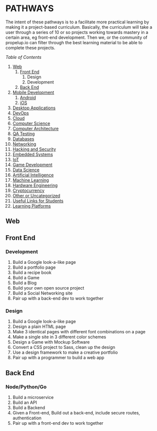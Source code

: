 # PATHWAYS

The intent of these pathways is to a facilitate more practical learning by making it a project-based curriculum.
Basically, the curriculum will take a user through a series of 10 or so projects working towards mastery in a certain area, eg front-end development.
Then we, or the community of propelup.io can filter through the best learning material to be able to complete these projects.

*Table of Contents*

1. [Web](#web)
   1. [Front End](#front-end)
      1. Design
      1. Development
   1. [Back End](#back-end)
1. [Mobile Development](#mobile-development)
   1. [Android](#android)
   1. [iOS](#ios)
1. [Desktop Applications](#desktop-applications)
1. [DevOps](#devops)
1. [Cloud](#cloud)
1. [Computer Science](#computer-science)
1. [Computer Architecture](#computer-architecture)
1. [QA Testing](#qa-testing)
1. [Databases](#databases)
1. [Networking](#networking)
1. [Hacking and Security](#hacking-and-security)
1. [Embedded Systems](#embedded-systems)
1. [IoT](#iot)
1. [Game Development](#game-development)
1. [Data Science](#data-science)
1. [Artificial Intelligence](#artificial-intelligence)
1. [Machine Learning](#machine-learning)
1. [Hardware Engineering](#hardware-engineering)
1. [Cryptocurrency](#cryptocurrency)
1. [Other or Uncategorized](#other-or-uncategorized)
1. [Useful Links for Students](#useful-links-for-students)
1. [Learning Platforms](#learning-platforms)

## Web

## Front End

### Development

1. Build a Google look-a-like page
1. Build a portfolio page
1. Build a recipe book
1. Build a Game
1. Build a Blog
1. Build your own open source project
1. Build a Social Networking site
1. Pair up with a back-end dev to work together

### Design

1. Build a Google look-a-like page
1. Design a plain HTML page
1. Make 3 identical pages with different font combinations on a page
1. Make a single site in 3 different color schemes
1. Design a Game with Mockup Software
1. Convert a CSS project to Sass, clean up the design
1. Use a design framework to make a creative portfolio
1. Pair up with a programmer to build a web app

## Back End

### Node/Python/Go

1. Build a microservice
1. Build an API
1. Build a Backend
1. Given a Front-end, Build out a back-end, include secure routes, authentication
1. Pair up with a front-end dev to work together
